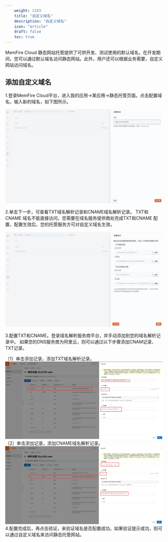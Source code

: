 ```yaml
---
    weight: 2103
    title: "自定义域名"
    description: "自定义域名"
    icon: "article"
    draft: false
    toc: true
---
```


MemFire  Cloud 静态网站托管提供了可供开发、测试使用的默认域名，在开发期间，您可以通过默认域名访问静态网站。此外，用户还可以根据业务需要，自定义网站访问域名。

## 添加自定义域名

1.登录MemFire Cloud平台，进入我的应用->某应用->静态托管页面。点击配置域名，输入新的域名，如下图所示。

<img src="../../img/domin1.png">

2.单击下一步，可查看TXT域名解析记录和CNAME域名解析记录。
TXT和CNAME 域名不能直接访问，您需要在域名服务提供商处完成TXT和CNAME 配置，配置生效后，您的托管服务方可对自定义域名生效。

<img src="../../img/domin2.png">

3.配置TXT和CNAME。登录域名解析服务商平台，并手动添加到您的域名解析记录中。
如果您的DNS服务商为阿里云，则可以通过以下步骤添加CNAM记录、TXT记录。

（1）单击添加记录，添加TXT域名解析记录。
<img src="../../img/domin3.jpg">
（2）单击添加记录，添加CNAME域名解析记录。
<img src="../../img/domin4.jpg">
4.配置完成后，再点击验证，来验证域名是否配置成功。如果验证提示成功，则可以通过自定义域名来访问静态托管网站。


